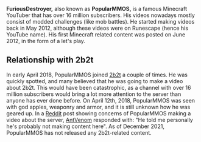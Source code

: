 **FuriousDestroyer,** also known as **PopularMMOS,** is a famous Minecraft YouTuber that has over 16 million subscribers. His videos nowadays mostly consist of modded challenges (like mob battles). He started making videos back in May 2012, although these videos were on Runescape (hence his YouTube name). His first Minecraft related content was posted on June 2012, in the form of a let's play.

## Relationship with 2b2t
In early April 2018, PopularMMOS joined [2b2t](https://2b2t.miraheze.org/wiki/w:2b2t) a couple of times. He was quickly spotted, and many believed that he was going to make a video about 2b2t. This would have been catastrophic, as a channel with over 16 million subscribers would bring a lot more attention to the server than anyone has ever done before. On April 12th, 2018, PopularMMOS was seen with god apples, weaponry and armor, and it is still unknown how he was geared up. In a [Reddit](https://2b2t.miraheze.org/wiki/R%2F2b2t) post showing concerns of PopularMMOS making a video about the server, [AntVenom](https://2b2t.miraheze.org/wiki/AntVenom) responded with: "He told me personally he's probably not making content here". As of December 2021, PopularMMOS has not released any 2b2t-related content.